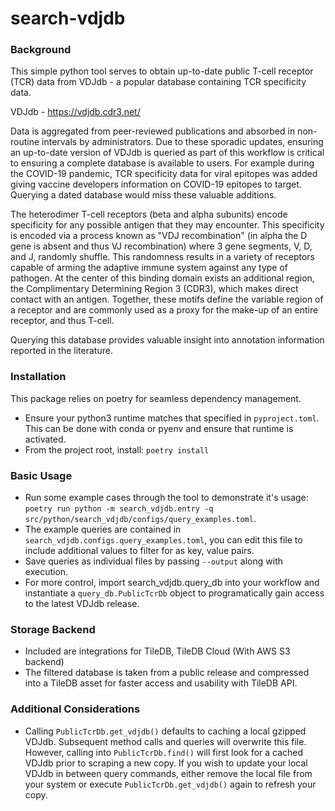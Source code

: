 # search-vdjdb


### Background

This simple python tool serves to obtain up-to-date public T-cell receptor (TCR) data from VDJdb - a popular database containing TCR specificity data.

VDJdb - https://vdjdb.cdr3.net/

Data is aggregated from peer-reviewed publications and absorbed in non-routine intervals by administrators. Due to these sporadic updates, ensuring an up-to-date version of VDJdb is queried as part of this workflow is critical to ensuring a complete database is available to users. For example during the COVID-19 pandemic, TCR specificity data for viral epitopes was added giving vaccine developers information on COVID-19 epitopes to target. Querying a dated database would miss these valuable additions.

The heterodimer T-cell receptors (beta and alpha subunits) encode specificity for any possible antigen that they may encounter. This specificity is encoded via a process known as "VDJ recombination" (in alpha the D gene is absent and thus VJ recombination) where 3 gene segments, V, D, and J, randomly shuffle. This randomness results in a variety of receptors capable of arming the adaptive immune system against any type of pathogen. At the center of this binding domain exists an additional region, the Complimentary Determining Region 3 (CDR3), which makes direct contact with an antigen. Together, these motifs define the variable region of a receptor and are commonly used as a proxy for the make-up of an entire receptor, and thus T-cell.

Querying this database provides valuable insight into annotation information reported in the literature.

### Installation

This package relies on poetry for seamless dependency management.

* Ensure your python3 runtime matches that specified in `pyproject.toml`. This can be done with conda or pyenv and ensure that runtime is activated.
* From the project root, install: `poetry install`

### Basic Usage

* Run some example cases through the tool to demonstrate it's usage: `poetry run python -m search_vdjdb.entry -q src/python/search_vdjdb/configs/query_examples.toml`.
* The example queries are contained in `search_vdjdb.configs.query_examples.toml`, you can edit this file to include additional values to filter for as key, value pairs.
* Save queries as individual files by passing `--output` along with execution.
* For more control, import search_vdjdb.query_db into your workflow and instantiate a `query_db.PublicTcrDb` object to programatically gain access to the latest VDJdb release.

### Storage Backend

* Included are integrations for TileDB, TileDB Cloud (With AWS S3 backend)
* The filtered database is taken from a public release and compressed into a TileDB asset for faster access and usability with TileDB API.

### Additional Considerations

* Calling `PublicTcrDb.get_vdjdb()` defaults to caching a local gzipped VDJdb. Subsequent method calls and queries will overwrite this file. However, calling into `PublicTcrDb.find()` will first look for a cached VDJdb prior to scraping a new copy. If you wish to update your local VDJdb in between query commands, either remove the local file from your system or execute `PublicTcrDb.get_vdjdb()` again to refresh your copy.
